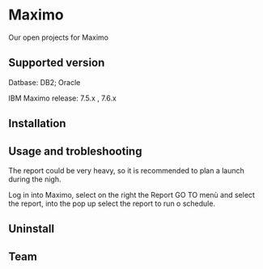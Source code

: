 # Maximo
Our open projects for Maximo


## Supported version
Datbase: DB2; Oracle

IBM Maximo release: 7.5.x , 7.6.x



## Installation 


## Usage and trobleshooting
The report could be very heavy, so it is recommended to plan a launch during the nigh.

Log in into Maximo, select on the right the Report GO TO menù and select the report, into the pop up select the report to run o schedule.



## Uninstall


## Team







